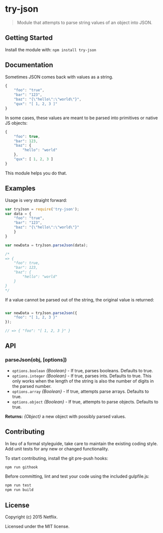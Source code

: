 # try-json

> Module that attempts to parse string values of an object into JSON.


## Getting Started

Install the module with: `npm install try-json`


## Documentation

Sometimes JSON comes back with values as a string.

```js
{
    "foo": "true",
    "bar": "123",
    "baz": "{\"hello\":\"world\"}",
    "qux": "[ 1, 2, 3 ]"
}
```

In some cases, these values are meant to be parsed into primitives or native JS objects:

```js
{
    "foo": true,
    "bar": 123,
    "baz": {
        "hello": "world"
    },
    "qux": [ 1, 2, 3 ]
}
```

This module helps you do that.


## Examples

Usage is very straight forward:

```js
var tryJson = require('try-json');
var data = {
    "foo": "true",
    "bar": "123",
    "baz": "{\"hello\":\"world\"}"
    }
}

var newData = tryJson.parseJson(data);

/*
=> {
    "foo": true,
    "bar": 123,
    "baz": {
        "hello": "world"
    }
}
*/
```

If a value cannot be parsed out of the string, the original value is returned:

```js

var newData = tryJson.parseJson({
    "foo": "[ 1, 2, 3 }"
});

// => { "foo": "[ 1, 2, 3 }" }
```


## API

### parseJson(obj, [options])
* `options.boolean` _{Boolean}_ - If true, parses booleans. Defaults to true.
* `options.integer` _{Boolean}_ - If true, parses ints. Defaults to true. This only works when the length of the string is also the number of digits in the parsed number.
* `options.array` _{Boolean}_ - If true, attempts parse arrays. Defaults to true.
* `options.object` _{Boolean}_ - If true, attempts to parse objects. Defaults to true.

__Returns:__ _{Object}_ a new object with possibly parsed values.


## Contributing

In lieu of a formal styleguide, take care to maintain the existing coding style. Add unit tests for any new or changed functionality.

To start contributing, install the git pre-push hooks:

```sh
npm run githook
```

Before committing, lint and test your code using the included gulpfile.js:
```sh
npm run test
npm run build
```

## License

Copyright (c) 2015 Netflix.

Licensed under the MIT license.
